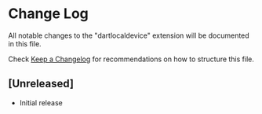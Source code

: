 # Change Log

All notable changes to the "dartlocaldevice" extension will be documented in this file.

Check [Keep a Changelog](http://keepachangelog.com/) for recommendations on how to structure this file.

## [Unreleased]

- Initial release